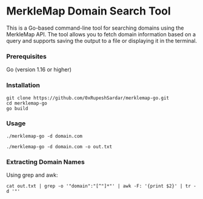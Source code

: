 # MerkleMap Domain Search Tool

This is a Go-based command-line tool for searching domains using the MerkleMap API. The tool allows you to fetch domain information based on a query and supports saving the output to a file or displaying it in the terminal.

### Prerequisites

Go (version 1.16 or higher)

### Installation

```
git clone https://github.com/0xRupeshSardar/merklemap-go.git
cd merklemap-go
go build
```

### Usage

```
./merklemap-go -d domain.com
```
```
./merklemap-go -d domain.com -o out.txt

```
### Extracting Domain Names

Using grep and awk:

```
cat out.txt | grep -o '"domain":"[^"]*"' | awk -F: '{print $2}' | tr -d '"'

```